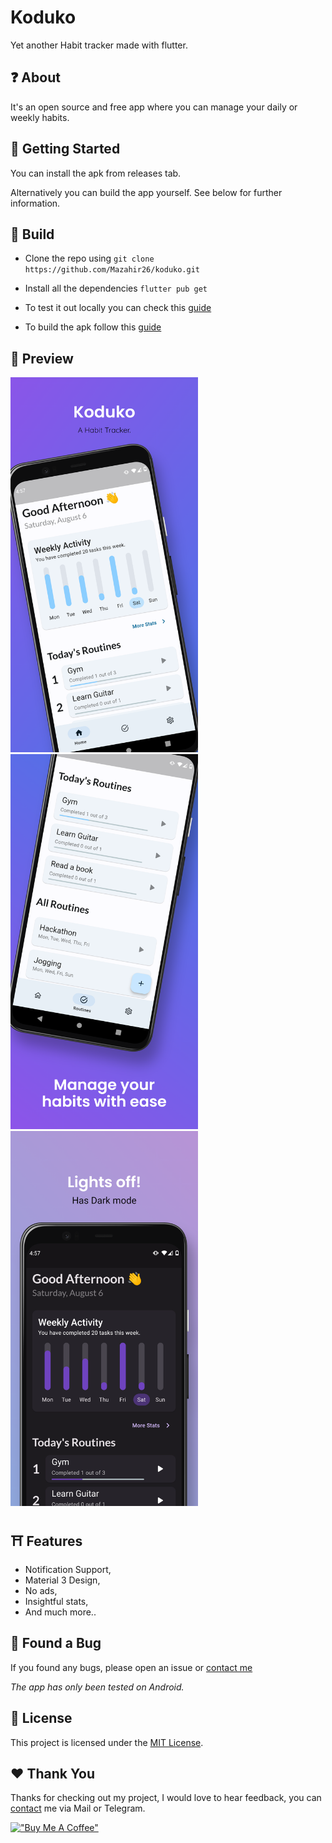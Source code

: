 # Koduko

Yet another Habit tracker made with flutter.



## ❓ About

It's an open source and free app where you can manage your daily or weekly habits.

## 📢 Getting Started

You can install the apk from releases tab.

Alternatively you can build the app yourself. See below for further information.

## 🔨 Build

- Clone the repo using `git clone https://github.com/Mazahir26/koduko.git`

- Install all the dependencies `flutter pub get`

- To test it out locally you can check this [guide](https://docs.flutter.dev/development/tools/vs-code)

- To build the apk follow this [guide](https://docs.flutter.dev/deployment/android)

## 👀 Preview 

<img src="github_assets/image1.png " alt="ScreenShort 1" width="300"/><img src="github_assets/image2.png " alt="ScreenShort 2" width="300"/><img src="github_assets/image3.png " alt="ScreenShort 3" width="300"/>

## ⛩️ Features 

- Notification Support,
- Material 3 Design,
- No ads,
- Insightful stats,
- And much more..

## 🐞 Found a Bug 



If you found any bugs, please open an issue
 or [contact me](http://mazahir26.github.io/)
 
_The app has only been tested on Android._
## 📝 License 

This project is licensed under the [MIT License](LICENSE.md).

## ❤️ Thank You 

Thanks for checking out my project, I would love to hear feedback, you can [contact](http://mazahir26.github.io/) me via Mail or Telegram.

[!["Buy Me A Coffee"](https://www.buymeacoffee.com/assets/img/custom_images/orange_img.png)](https://www.buymeacoffee.com/mazahir)
